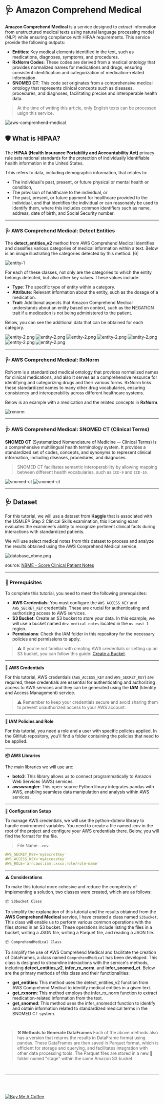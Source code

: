 
# 🩺 Amazon Comprehend Medical
**Amazon Comprehend Medical** is a service designed to extract information from unstructured medical texts using natural language processing model (NLP) while ensuring compliance with HIPAA requirements. 
This service provide the following outputs:
* **Entities**: Key medical elements identified in the text, such as medications, diagnoses, symptoms, and procedures. 
* **RxNorm Codes**: These codes are derived from a medical ontology that provides normalized names for medications and drugs, ensuring consistent identification and categorization of medication-related information.
* **SNOMED CT**: This code set originates from a comprehensive medical ontology that represents clinical concepts such as diseases, procedures, and diagnoses, facilitating precise and interoperable health data.


> At the time of writing this article, only English texts can be processed usign this service.

![aws-comprenhend-medical](img/aws-comprehend-medical.png)


## 🛡️ What is HIPAA?

The **HIPAA (Health Insurance Portability and Accountability Act)** privacy rule sets national standards for the protection of individually identifiable health information in the United States.

Trhis refers to data, including demographic information, that relates to:
* The individual's past, present, or future physical or mental health or condition,
* The provision of healthcare to the individual, or
* The past, present, or future payment for healthcare provided to the individual, and that identifies the individual or can reasonably be used to identify them, where this includes common identifiers such as name, address, date of birth, and Social Security number.

---

### 🩺 AWS Comprehend Medical: Detect Entities

The **detect_entities_v2** method from AWS Comprehend Medical identifies and classifies various categories of medical information within a text. Below is an image illustrating the categories detected by this method. [6]

![entity-1](img/entity-1.png)


For each of these classes, not only are the categories to which the entity belongs detected, but also other key values. These values include:

* **Type**: The specific type of entity within a category.
* **Attribute**: Relevant information about the entity, such as the dosage of a medication.
* **Trait**: Additional aspects that Amazon Comprehend Medical understands about an entity based on context, such as the NEGATION trait if a medication is not being administered to the patient.

Below, you can see the additional data that can be obtained for each category.

![entity-2.png](img/entity-2-1.png)
![entity-2.png](img/entity-2-2.png)
![entity-2.png](img/entity-2-3.png)
![entity-2.png](img/entity-2-4.png)
![entity-2.png](img/entity-2-5.png)
![entity-2.png](img/entity-2-6.png)
![entity-2.png](img/entity-2-7.png)

----

### 🩺 AWS Comprehend Medical: RxNorm

RxNorm is a standardized medical ontology that provides normalized names for clinical medications, and also It serves as a comprehensive resource for identifying and categorizing drugs and their various forms. RxNorm links these standardized names to many other drug vocabularies, ensuring consistency and interoperability across different healthcare systems.

Below is an example with a medication and the related concepts in **RxNorm**.

![rxnorm](img/rnxorm-1.png)

---

### 🩺 AWS Comprehend Medical: SNOMED CT (Clinical Terms)
**SNOMED CT** (Systematized Nomenclature of Medicine -- Clinical Terms) is a comprehensive multilingual health terminology system. It provides a standardized set of codes, concepts, and synonyms to represent clinical information, including diseases, procedures, and diagnoses. 

> SNOMED CT facilitates semantic interoperability by allowing mapping between different health vocabularies, such as `ICD-9` and `ICD-10`.

![snomed-ct](img/snomed_concepts.png)
![snomed-ct](img/snomed_concepts_c1.png)

---

## 🩺 Dataset
For this tutorial, we will use a dataset from **Kaggle** that is associated with the USMLE® Step 2 Clinical Skills examination, this licensing exam evaluates the examinee's ability to recognize pertinent clinical facts during interactions with standardized patients.

We will use select medical notes from this dataset to process and analyze the results obtained using the AWS Comprehend Medical service.

![database_nbme.png](img/database_nbme.png)

source: [NBME - Score Clinical Patient Notes](https://www.kaggle.com/c/nbme-score-clinical-patient-notes/data?select=patient_notes.csv)

---

### 🔧 Prerequisites

To complete this tutorial, you need to meet the following prerequisites:


* **AWS Credentials**: You must configure the `AWS_ACCESS_KEY` and `AWS_SECRET_KEY` credentials. These are crucial for authenticating and authorizing access to AWS services.
* **S3 Bucket**: Create an S3 bucket to store your data. In this example, we will use a bucket named `dev-medical-notes` located in the `us-east-1` region.
* **Permissions**: Check the IAM folder in this repository for the necessary policies and permissions to apply.

> ⚠️ If you're not familiar with creating AWS credentials or setting up an S3 bucket, you can follow this guide: [Create a Bucket](https://docs.aws.amazon.com/AmazonS3/latest/userguide/creating-bucket.html).

---

**🔐 AWS Credentials**<br>

For this tutorial, AWS credentials (`AWS_ACCESS_KEY` and `AWS_SECRET_KEY`) are required, these credentials are essential for authenticating and authorizing access to AWS services and they can be generated using the **IAM** (Identity and Access Management) service.

> ⚠️ Remember to keep your credentials secure and avoid sharing them to prevent unauthorized access to your AWS account.

---

**🔐 IAM Policies and Role**<br>

For this tutorial, you need a role and a user with specific policies applied. In the GitHub repository, you'll find a folder containing the policies that need to be applied.

---

**📦 AWS Libraries**<br>

The main libraries we will use are:

* **boto3**: This library allows us to connect programmatically to Amazon Web Services (AWS) services.
* **awswrangler**: This open-source Python library integrates pandas with AWS, enabling seamless data manipulation and analysis within AWS services.

----

**🔧 Configuration Setup**<br>

To manage AWS credentials, we will use the python-dotenv library to handle environment variables.
You need to create a file named .env in the root of the project and configure your AWS credentials there. Below, you will find the format for the file.

> File Name: `.env`
```yaml
AWS_SECRET_KEY='mySecretKey'
AWS_ACCESS_KEY='myAccessKey'
AWS_ROLE='arn:aws:iam::xxxx:role/role-name'
```

---

**⚠️ Considerations**<br>

To make this tutorial more cohesive and reduce the complexity of implementing a solution, two classes were created, which are as follows:

`📦 S3bucket Class`<br>

To simplify the explanation of this tutorial and the results obtained from the **AWS Comprehend Medical** service, I have created a class named `S3bucket`. This class will enable us to perform various common operations with the files stored in an S3 bucket. These operations include listing the files in a bucket, writing a JSON file, writing a Parquet file, and reading a JSON file. 

`📦 ComprehendMedical Class`<br>

To simplify the use of AWS Comprehend Medical and facilitate the creation of DataFrames, a class named `ComprehendMedical` has been developed. This class is designed to streamline interactions with the service's methods, including **detect_entities_v2**, **infer_rx_norm**, and **infer_snomed_ct**. Below are the primary methods of this class and their functionalities:

- **get_entities**: This method uses the detect_entities_v2 function from AWS Comprehend Medical to identify medical entities in a given text.
- **get_rxnorm**: This method employs the infer_rx_norm function to extract medication-related information from the text.
- **get_snomed**: This method uses the infer_snomedct function to identify and obtain information related to standardized medical terms in the SNOMED CT system.

<br>

> **⚒️ Methods to Generate DataFrames**
> Each of the above methods also has a version that returns the results in DataFrame format using pandas. These DataFrames are then saved in Parquet format, which is efficient for storage and querying, and facilitates integration with other data processing tools. The Parquet files are stored in a new 📁 folder named "stage" within the same Amazon S3 bucket.

<br>

---

<br>
<br>

[![Buy Me A Coffee](https://img.shields.io/badge/Buy%20Me%20A%20Coffee-support%20my%20work-FFDD00?style=flat&labelColor=101010&logo=buy-me-a-coffee&logoColor=white)](https://www.buymeacoffee.com/r0mymendez)